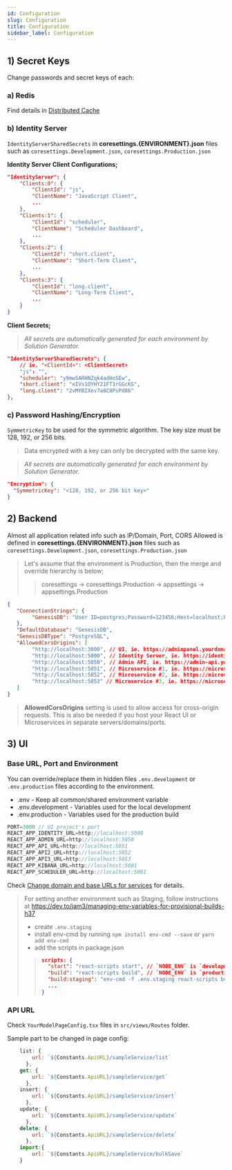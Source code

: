 ```yaml
---
id: Configuration
slug: Configuration
title: Configuration
sidebar_label: Configuration
---
```

## 1) Secret Keys

Change passwords and secret keys of each:

### a) Redis

Find details in [Distributed Cache](Distributed_Cache.md)

### b) Identity Server

`IdentityServerSharedSecrets` in **coresettings.{ENVIRONMENT}.json** files such as `coresettings.Development.json`, `coresettings.Production.json`

**Identity Server Client Configurations;**

```json title="IdentityServer/appsettings.json"
"IdentityServer": {
    "Clients:0": {
        "ClientId": "js",
        "ClientName": "JavaScript Client",
        ...
    },
    "Clients:1": {
        "ClientId": "scheduler",
        "ClientName": "Scheduler Dashboard",
        ...
    },
    "Clients:2": {
        "ClientId": "short.client",
        "ClientName": "Short-Term Client",
        ...
    },
    "Clients:3": {
        "ClientId": "long.client",
        "ClientName": "Long-Term Client",
        ...
    }
}
```

**Client Secrets;**

> *All secrets are automatically generated for each environment by Solution Generator.*

```json title="Base/CoreSvc/coresettings.{ENVIRONMENT}.json"
"IdentityServerSharedSecrets": {
    // ie. "<ClientId>": <ClientSecret>
    "js": "",
    "scheduler": "y9mwSARHNZqk4adHoSEw",
    "short.client": "eIVs1OYHY21FT1rGGcKG",
    "long.client": "2vMYBIXev7a8C8PsPd86"
},
```

### c) Password Hashing/Encryption

`SymmetricKey` to be used for the symmetric algorithm. The key size must be 128, 192, or 256 bits.

> Data encrypted with a key can only be decrypted with the same key.

> *All secrets are automatically generated for each environment by Solution Generator.*

```json title="Base/CoreSvc/coresettings.{ENVIRONMENT}.json"
"Encryption": {
  "SymmetricKey": "<128, 192, or 256 bit key>"
}
```

## 2) Backend

Almost all application related info such as IP/Domain, Port, CORS Allowed is defined in **coresettings.{ENVIRONMENT}.json** files such as `coresettings.Development.json`, `coresettings.Production.json`

> Let's assume that the environment is Production, then the merge and override hierarchy is below;
>> coresettings -> coresettings.Production -> appsettings -> appsettings.Production

```json title="Base/CoreSvc/coresettings.{ENVIRONMENT}.json"
{
   "ConnectionStrings": {
        "GenesisDB": "User ID=postgres;Password=123456;Host=localhost;Port=5432;Database=GENESIS_DB;"
   },
   "DefaultDatabase": "GenesisDB",
   "GenesisDBType": "PostgreSQL",
   "AllowedCorsOrigins": [
        "http://localhost:3000", // UI, ie. https://adminpanel.yourdomain.com
        "http://localhost:5000", // Identity Server, ie. https://identityserver.yourdomain.com
        "http://localhost:5050", // Admin API, ie. https://admin-api.yourdomain.com
        "http://localhost:5051", // Microservice #1, ie. https://microservice1-api.yourdomain.com
        "http://localhost:5052", // Microservice #2, ie. https://microservice2-api.yourdomain.com
        "http://localhost:5053" // Microservice #3, ie. https://microservice3-api.yourdomain.com
   ]
}
```

> **AllowedCorsOrigins** setting is used to allow access for cross-origin requests. This is also be needed if you host your React UI or Microservices in separate servers/domains/ports.

## 3) UI

### Base URL, Port and Environment

You can override/replace them in hidden files `.env.development` or `.env.production` files according to the environment.
- .env - Keep all common/shared environment variable
- .env.development - Variables used for the local development
- .env.production - Variables used for the production build

```js
PORT=3000 // UI project's port
REACT_APP_IDENTITY_URL=http://localhost:5000
REACT_APP_ADMIN_URL=http://localhost:5050
REACT_APP_API_URL=http://localhost:5051
REACT_APP_API2_URL=http://localhost:5052
REACT_APP_API3_URL=http://localhost:5053
REACT_APP_KIBANA_URL=http://localhost:5601
REACT_APP_SCHEDULER_URL=http://localhost:5001
```

Check [Change domain and base URLs for services](FAQ/FAQ_About_UI.md#domains-and-base-urls-for-services) for details.

> For setting another environment such as Staging, follow instructions at https://dev.to/jam3/managing-env-variables-for-provisional-builds-h37
> - create `.env.staging`
> - install env-cmd by running `npm install env-cmd --save` or `yarn add env-cmd`
> - add the scripts in package.json
>>
>> ```json
>> scripts: {
>>   "start": "react-scripts start", // `NODE_ENV` is `development`
>>   "build": "react-scripts build", // `NODE_ENV` is `production`
>>   "build:staging": "env-cmd -f .env.staging react-scripts build", // `NODE_ENV` is `staging`
>>   ...
>> }
>> ```

### API URL

Check `YourModelPageConfig.tsx` files in `src/views/Routes` folder.

Sample part to be changed in page config:

```js
	list: {
        url: `${Constants.ApiURL}/sampleService/list`
      },
    get: {
        url: `${Constants.ApiURL}/sampleService/get`
      },
    insert: {
        url: `${Constants.ApiURL}/sampleService/insert`
      },
    update: {
        url: `${Constants.ApiURL}/sampleService/update`
      },
    delete: {
        url: `${Constants.ApiURL}/sampleService/delete`
      },
	import:{
		url: `${Constants.ApiURL}/sampleService/bulkSave`
	}
```
